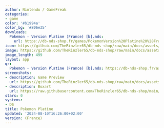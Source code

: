 ```yaml
---
author: Nintendo / GameFreak
categories:
- game
color: '#b1994a'
color_bg: '#806e35'
downloads:
  Pokemon - Version Platine (France) [b].nds:
    url: https://db-nds-shop.fr/games/PokemonVersion%20Platine%20%28France%29%20%5Bb%5D.nds
icon: https://github.com/TheRinzler65/db-nds-shop/raw/main/docs/assets/images/icons/pokemonplatine.png
image: https://github.com/TheRinzler65/db-nds-shop/raw/main/docs/assets/images/icons/pokemonplatine.png
image_length: 499
layout: app
qr:
  Pokemon - Version Platine (France) [b].nds: https://db-nds-shop.fr/assets/images/qr/pokemon---version-platine-france-b-nds.png
screenshots:
- description: Game Preview
  url: https://github.com/TheRinzler65/db-nds-shop/raw/main/docs/assets/images/screenshots//pokemonplatine/pokemonplatine.png
- description: Boxart
  url: https://raw.githubusercontent.com/TheRinzler65/db-nds-shop/main/docs/assets/images/boxart/PokemonVersion%20Platine%20(France)%20%5Bb%5D.nds.png
stars: 0
systems:
- DS
title: Pokemon Platine
updated: '2024-08-10T16:26:00+02:00'
version: (France)
---
```

